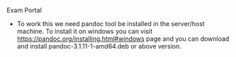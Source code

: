 Exam Portal
- To work this we need pandoc tool be installed in the server/host machine. To install it on windows you can visit https://pandoc.org/installing.html#windows page and you can download and install pandoc-3.1.11-1-amd64.deb or above version.
